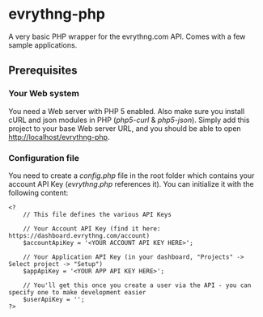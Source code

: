 evrythng-php
============

A very basic PHP wrapper for the evrythng.com API. Comes with a few sample applications. 


## Prerequisites

### Your Web system
You need a Web server with PHP 5 enabled. Also make sure you install cURL and json modules in PHP (*php5-curl* & *php5-json*). Simply add this project to your base Web server URL, and you should be able to open [http://localhost/evrythng-php](http://localhost/evrythng-php).  

### Configuration file
You need to create a *config.php* file in the root folder which contains your account API Key (*evrythng.php* references it). You can initialize it with the following content: 

```
<?
	// This file defines the various API Keys

	// Your Account API Key (find it here: https://dashboard.evrythng.com/account)  
	$accountApiKey = '<YOUR ACCOUNT API KEY HERE>';

	// Your Application API Key (in your dashboard, "Projects" -> Select project -> "Setup")
	$appApiKey = '<YOUR APP API KEY HERE>';

	// You'll get this once you create a user via the API - you can specify one to make development easier
	$userApiKey = '';
?>
```